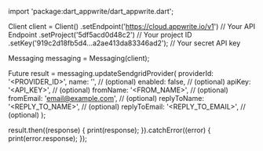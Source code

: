 import 'package:dart_appwrite/dart_appwrite.dart';

Client client = Client()
  .setEndpoint('https://cloud.appwrite.io/v1') // Your API Endpoint
  .setProject('5df5acd0d48c2') // Your project ID
  .setKey('919c2d18fb5d4...a2ae413da83346ad2'); // Your secret API key

Messaging messaging = Messaging(client);

Future result = messaging.updateSendgridProvider(
  providerId: '<PROVIDER_ID>',
  name: '<NAME>', // (optional)
  enabled: false, // (optional)
  apiKey: '<API_KEY>', // (optional)
  fromName: '<FROM_NAME>', // (optional)
  fromEmail: 'email@example.com', // (optional)
  replyToName: '<REPLY_TO_NAME>', // (optional)
  replyToEmail: '<REPLY_TO_EMAIL>', // (optional)
);

result.then((response) {
  print(response);
}).catchError((error) {
  print(error.response);
});
